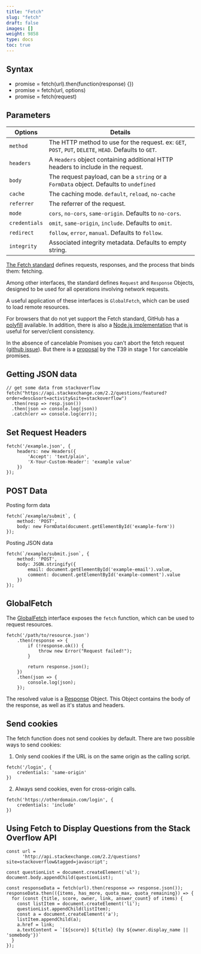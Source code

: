 ```yaml
---
title: "Fetch"
slug: "fetch"
draft: false
images: []
weight: 9858
type: docs
toc: true
---
```


## Syntax
 - promise = fetch(url).then(function(response) {})
 - promise = fetch(url, options)
 - promise = fetch(request)

## Parameters
| Options       | Details |
| ------------- | ----------- |
| `method`      | The HTTP method to use for the request. ex: `GET`, `POST`, `PUT`, `DELETE`, `HEAD`. Defaults to `GET`. |
| `headers`     | A `Headers` object containing additional HTTP headers to include in the request. |
| `body`        | The request payload, can be a `string` or a `FormData` object. Defaults to `undefined` |
| `cache`       | The caching mode. `default`, `reload`, `no-cache`
| `referrer`    | The referrer of the request. |
| `mode`        | `cors`, `no-cors`, `same-origin`. Defaults to `no-cors`. |
| `credentials` | `omit`, `same-origin`, `include`. Defaults to `omit`. |
| `redirect`    | `follow`, `error`, `manual`. Defaults to `follow`. |
| `integrity`   | Associated integrity metadata. Defaults to empty string. |

[The Fetch standard][1] defines requests, responses, and the process that binds them: fetching.

Among other interfaces, the standard defines `Request` and `Response` Objects, designed to be used for all operations involving network requests.

A useful application of these interfaces is `GlobalFetch`, which can be used to load remote resources.

For browsers that do not yet support the Fetch standard, GitHub has a [polyfill][2] available. In addition, there is also a [Node.js implementation][3] that is useful for server/client consistency. 

In the absence of cancelable Promises you can't abort the fetch request ([github issue][4]). But there is a [proposal][5] by the T39 in stage 1 for cancelable promises.


  [1]: https://fetch.spec.whatwg.org
  [2]: https://github.com/github/fetch
  [3]: https://github.com/bitinn/node-fetch
  [4]: https://github.com/whatwg/fetch/issues/27
  [5]: https://github.com/domenic/cancelable-promise

## Getting JSON data
```
// get some data from stackoverflow
fetch("https://api.stackexchange.com/2.2/questions/featured?order=desc&sort=activity&site=stackoverflow")
  .then(resp => resp.json())
  .then(json => console.log(json))
  .catch(err => console.log(err));
```

## Set Request Headers
```
fetch('/example.json', {
    headers: new Headers({
        'Accept': 'text/plain',
        'X-Your-Custom-Header': 'example value'
    })
});
```

## POST Data
Posting form data

```
fetch(`/example/submit`, {
    method: 'POST',
    body: new FormData(document.getElementById('example-form'))
});
```

Posting JSON data

```
fetch(`/example/submit.json`, {
    method: 'POST',
    body: JSON.stringify({
        email: document.getElementById('example-email').value,
        comment: document.getElementById('example-comment').value
    })
});
```

## GlobalFetch
The [GlobalFetch][1] interface exposes the `fetch` function, which can be used to request resources.

    fetch('/path/to/resource.json')
        .then(response => {
            if (!response.ok()) {
                throw new Error("Request failed!");
            }
                
            return response.json();
        })
        .then(json => { 
            console.log(json);
        }); 

The resolved value is a [Response][2] Object. This Object contains the body of the response, as well as it's status and headers.



[1]: https://fetch.spec.whatwg.org/#globalfetch
[2]: https://fetch.spec.whatwg.org/#response-class

## Send cookies
The fetch function does not send cookies by default. There are two possible ways to send cookies:

1. Only send cookies if the URL is on the same origin as the calling script.
```
fetch('/login', {
    credentials: 'same-origin'
})
```

2. Always send cookies, even for cross-origin calls.

```
fetch('https://otherdomain.com/login', {
    credentials: 'include'
})
```

## Using Fetch to Display Questions from the Stack Overflow API
    const url =
          'http://api.stackexchange.com/2.2/questions?site=stackoverflow&tagged=javascript';
    
    const questionList = document.createElement('ul');
    document.body.appendChild(questionList);
    
    const responseData = fetch(url).then(response => response.json());
    responseData.then(({items, has_more, quota_max, quota_remaining}) => {
      for (const {title, score, owner, link, answer_count} of items) {
        const listItem = document.createElement('li');
        questionList.appendChild(listItem);
        const a = document.createElement('a');
        listItem.appendChild(a);
        a.href = link;
        a.textContent = `[${score}] ${title} (by ${owner.display_name || 'somebody'})`
      }
    });



